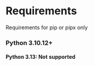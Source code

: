 # Requirements

Requirements for pip or pipx only

### Python 3.10.12+

#### Python 3.13: Not supported

